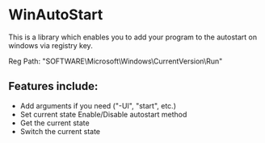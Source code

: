 # WinAutoStart

This is a library which enables you to add your program to the autostart on windows via registry key.

Reg Path: "SOFTWARE\\Microsoft\\Windows\\CurrentVersion\\Run"

## Features include:

- Add arguments if you need ("-UI", "start", etc.)
- Set current state Enable/Disable autostart method
- Get the current state
- Switch the current state
